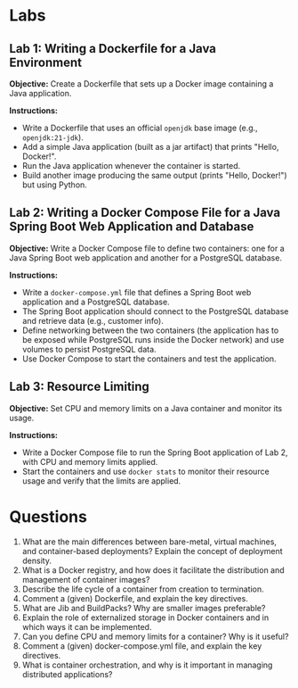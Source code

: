 # Labs

## Lab 1: Writing a Dockerfile for a Java Environment
**Objective:** Create a Dockerfile that sets up a Docker image containing a Java application.

**Instructions:**
- Write a Dockerfile that uses an official `openjdk` base image (e.g., `openjdk:21-jdk`).
- Add a simple Java application (built as a jar artifact) that prints "Hello, Docker!".
- Run the Java application whenever the container is started.
- Build another image producing the same output (prints "Hello, Docker!") but using Python.

## Lab 2: Writing a Docker Compose File for a Java Spring Boot Web Application and Database
**Objective:** Write a Docker Compose file to define two containers: one for a Java Spring Boot web application and another for a PostgreSQL database.

**Instructions:**
- Write a `docker-compose.yml` file that defines a Spring Boot web application and a PostgreSQL database.
- The Spring Boot application should connect to the PostgreSQL database and retrieve data (e.g., customer info).
- Define networking between the two containers (the application has to be exposed while PostgreSQL runs inside the Docker network) and use volumes to persist PostgreSQL data.
- Use Docker Compose to start the containers and test the application.

## Lab 3: Resource Limiting
**Objective:** Set CPU and memory limits on a Java container and monitor its usage.

**Instructions:**
- Write a Docker Compose file to run the Spring Boot application of Lab 2, with CPU and memory limits applied.
- Start the containers and use `docker stats` to monitor their resource usage and verify that the limits are applied.

# Questions
1. What are the main differences between bare-metal, virtual machines, and container-based deployments? Explain the concept of deployment density.
2. What is a Docker registry, and how does it facilitate the distribution and management of container images?
3. Describe the life cycle of a container from creation to termination.
4. Comment a (given) Dockerfile, and explain the key directives.
5. What are Jib and BuildPacks? Why are smaller images preferable?
6. Explain the role of externalized storage in Docker containers and in which ways it can be implemented.
7. Can you define CPU and memory limits for a container? Why is it useful?
8. Comment a (given) docker-compose.yml file, and explain the key directives.
9. What is container orchestration, and why is it important in managing distributed applications?
